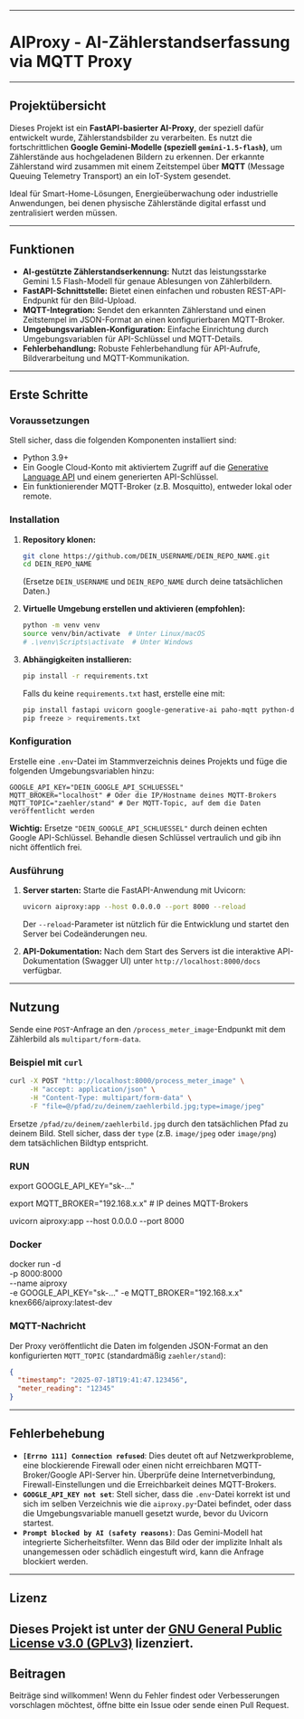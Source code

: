 
-----

# AIProxy - AI-Zählerstandserfassung via MQTT Proxy

-----

## Projektübersicht

Dieses Projekt ist ein **FastAPI-basierter AI-Proxy**, der speziell dafür entwickelt wurde, Zählerstandsbilder zu verarbeiten. Es nutzt die fortschrittlichen **Google Gemini-Modelle (speziell `gemini-1.5-flash`)**, um Zählerstände aus hochgeladenen Bildern zu erkennen. Der erkannte Zählerstand wird zusammen mit einem Zeitstempel über **MQTT** (Message Queuing Telemetry Transport) an ein IoT-System gesendet.

Ideal für Smart-Home-Lösungen, Energieüberwachung oder industrielle Anwendungen, bei denen physische Zählerstände digital erfasst und zentralisiert werden müssen.

-----

## Funktionen

  * **AI-gestützte Zählerstandserkennung:** Nutzt das leistungsstarke Gemini 1.5 Flash-Modell für genaue Ablesungen von Zählerbildern.
  * **FastAPI-Schnittstelle:** Bietet einen einfachen und robusten REST-API-Endpunkt für den Bild-Upload.
  * **MQTT-Integration:** Sendet den erkannten Zählerstand und einen Zeitstempel im JSON-Format an einen konfigurierbaren MQTT-Broker.
  * **Umgebungsvariablen-Konfiguration:** Einfache Einrichtung durch Umgebungsvariablen für API-Schlüssel und MQTT-Details.
  * **Fehlerbehandlung:** Robuste Fehlerbehandlung für API-Aufrufe, Bildverarbeitung und MQTT-Kommunikation.

-----

## Erste Schritte

### Voraussetzungen

Stell sicher, dass die folgenden Komponenten installiert sind:

  * Python 3.9+
  * Ein Google Cloud-Konto mit aktiviertem Zugriff auf die [Generative Language API](https://console.cloud.google.com/apis/library/generativelanguage.googleapis.com) und einem generierten API-Schlüssel.
  * Ein funktionierender MQTT-Broker (z.B. Mosquitto), entweder lokal oder remote.

### Installation

1.  **Repository klonen:**

    ```bash
    git clone https://github.com/DEIN_USERNAME/DEIN_REPO_NAME.git
    cd DEIN_REPO_NAME
    ```

    (Ersetze `DEIN_USERNAME` und `DEIN_REPO_NAME` durch deine tatsächlichen Daten.)

2.  **Virtuelle Umgebung erstellen und aktivieren (empfohlen):**

    ```bash
    python -m venv venv
    source venv/bin/activate  # Unter Linux/macOS
    # .\venv\Scripts\activate  # Unter Windows
    ```

3.  **Abhängigkeiten installieren:**

    ```bash
    pip install -r requirements.txt
    ```

    Falls du keine `requirements.txt` hast, erstelle eine mit:

    ```bash
    pip install fastapi uvicorn google-generative-ai paho-mqtt python-dotenv
    pip freeze > requirements.txt
    ```

### Konfiguration

Erstelle eine `.env`-Datei im Stammverzeichnis deines Projekts und füge die folgenden Umgebungsvariablen hinzu:

```dotenv
GOOGLE_API_KEY="DEIN_GOOGLE_API_SCHLUESSEL"
MQTT_BROKER="localhost" # Oder die IP/Hostname deines MQTT-Brokers
MQTT_TOPIC="zaehler/stand" # Der MQTT-Topic, auf dem die Daten veröffentlicht werden
```

**Wichtig:** Ersetze `"DEIN_GOOGLE_API_SCHLUESSEL"` durch deinen echten Google API-Schlüssel. Behandle diesen Schlüssel vertraulich und gib ihn nicht öffentlich frei.

### Ausführung

1.  **Server starten:**
    Starte die FastAPI-Anwendung mit Uvicorn:

    ```bash
    uvicorn aiproxy:app --host 0.0.0.0 --port 8000 --reload
    ```

    Der `--reload`-Parameter ist nützlich für die Entwicklung und startet den Server bei Codeänderungen neu.

2.  **API-Dokumentation:**
    Nach dem Start des Servers ist die interaktive API-Dokumentation (Swagger UI) unter `http://localhost:8000/docs` verfügbar.

-----

## Nutzung

Sende eine `POST`-Anfrage an den `/process_meter_image`-Endpunkt mit dem Zählerbild als `multipart/form-data`.

### Beispiel mit `curl`

```bash
curl -X POST "http://localhost:8000/process_meter_image" \
     -H "accept: application/json" \
     -H "Content-Type: multipart/form-data" \
     -F "file=@/pfad/zu/deinem/zaehlerbild.jpg;type=image/jpeg"
```

Ersetze `/pfad/zu/deinem/zaehlerbild.jpg` durch den tatsächlichen Pfad zu deinem Bild. Stell sicher, dass der `type` (z.B. `image/jpeg` oder `image/png`) dem tatsächlichen Bildtyp entspricht.


### RUN

export GOOGLE_API_KEY="sk-..."

export MQTT_BROKER="192.168.x.x"   # IP deines MQTT-Brokers

uvicorn aiproxy:app --host 0.0.0.0 --port 8000

### Docker
docker run -d \
  -p 8000:8000 \
  --name aiproxy \
  -e GOOGLE_API_KEY="sk-..."
  -e MQTT_BROKER="192.168.x.x" 
  knex666/aiproxy:latest-dev




### MQTT-Nachricht

Der Proxy veröffentlicht die Daten im folgenden JSON-Format an den konfigurierten `MQTT_TOPIC` (standardmäßig `zaehler/stand`):

```json
{
  "timestamp": "2025-07-18T19:41:47.123456",
  "meter_reading": "12345"
}
```

-----

## Fehlerbehebung

  * **`[Errno 111] Connection refused`**: Dies deutet oft auf Netzwerkprobleme, eine blockierende Firewall oder einen nicht erreichbaren MQTT-Broker/Google API-Server hin. Überprüfe deine Internetverbindung, Firewall-Einstellungen und die Erreichbarkeit deines MQTT-Brokers.
  * **`GOOGLE_API_KEY not set`**: Stell sicher, dass die `.env`-Datei korrekt ist und sich im selben Verzeichnis wie die `aiproxy.py`-Datei befindet, oder dass die Umgebungsvariable manuell gesetzt wurde, bevor du Uvicorn startest.
  * **`Prompt blocked by AI (safety reasons)`**: Das Gemini-Modell hat integrierte Sicherheitsfilter. Wenn das Bild oder der implizite Inhalt als unangemessen oder schädlich eingestuft wird, kann die Anfrage blockiert werden.

-----

## Lizenz

Dieses Projekt ist unter der [GNU General Public License v3.0 (GPLv3)](https://www.gnu.org/licenses/gpl-3.0.html) lizenziert. 
-----

## Beitragen

Beiträge sind willkommen\! Wenn du Fehler findest oder Verbesserungen vorschlagen möchtest, öffne bitte ein Issue oder sende einen Pull Request.

